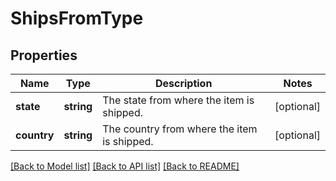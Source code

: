 # ShipsFromType

## Properties

Name | Type | Description | Notes
------------ | ------------- | ------------- | -------------
**state** | **string** | The state from where the item is shipped. | [optional]
**country** | **string** | The country from where the item is shipped. | [optional]

[[Back to Model list]](../../README.md#documentation-for-models) [[Back to API list]](../../README.md#documentation-for-api-endpoints) [[Back to README]](../../README.md)

